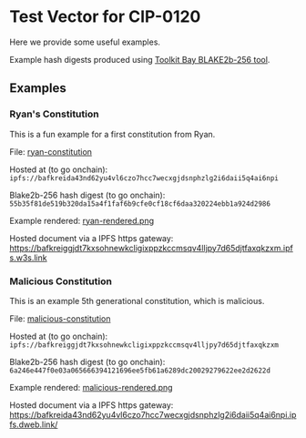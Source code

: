 # Test Vector for CIP-0120

Here we provide some useful examples.

Example hash digests produced using [Toolkit Bay BLAKE2b-256 tool](https://toolkitbay.com/tkb/tool/BLAKE2b_256).

## Examples

### Ryan's Constitution

This is a fun example for a first constitution from Ryan.

File: [ryan-constitution](./examples/ryan-consitution/cardano-constitution-0.txt)

Hosted at (to go onchain): `ipfs://bafkreida43nd62yu4vl6czo7hcc7wecxgjdsnphzlg2i6daii5q4ai6npi`

Blake2b-256 hash digest (to go onchain): `55b35f81de519b320da15a4f1faf6b9cfe0cf18cf6daa320224ebb1a924d2986`

Example rendered: [ryan-rendered.png](./examples/ryan-consitution/ryan-rendered.png)

Hosted document via a IPFS https gateway: https://bafkreiggjdt7kxsohnewkcligixppzkccmsqv4lljpy7d65djtfaxqkzxm.ipfs.w3s.link

### Malicious Constitution

This is an example 5th generational constitution, which is malicious.

File: [malicious-constitution](./examples/malicious-consitution/cardano-constitution-5.txt)

Hosted at (to go onchain): `ipfs://bafkreiggjdt7kxsohnewkcligixppzkccmsqv4lljpy7d65djtfaxqkzxm`

Blake2b-256 hash digest (to go onchain): `6a246e447f0e03a065666394121696ee5fb61a6289dc20029279622ee2d2622d`

Example rendered: [malicious-rendered.png](./examples/malicious-consitution/malicious-rendered.png)

Hosted document via a IPFS https gateway: https://bafkreida43nd62yu4vl6czo7hcc7wecxgjdsnphzlg2i6daii5q4ai6npi.ipfs.dweb.link/